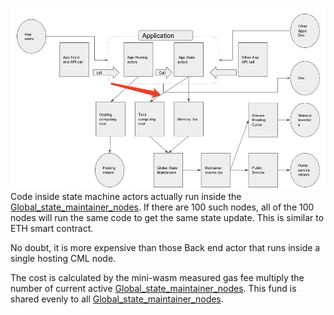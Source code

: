 ![Pasted image 20220618165714.png](Pasted%20image%2020220618165714.png)
Code inside state machine actors actually run inside the [Global_state_maintainer_nodes](Global_state_maintainer_nodes.md). If there are 100 such nodes, all of the 100 nodes will run the same code to get the same state update. This is similar to ETH smart contract.

No doubt, it is more expensive than those Back end actor that runs inside a single hosting CML node.

The cost is calculated by the mini-wasm measured gas fee multiply the number of current active [Global_state_maintainer_nodes](Global_state_maintainer_nodes.md). This fund is shared evenly to all [Global_state_maintainer_nodes](Global_state_maintainer_nodes.md). 
